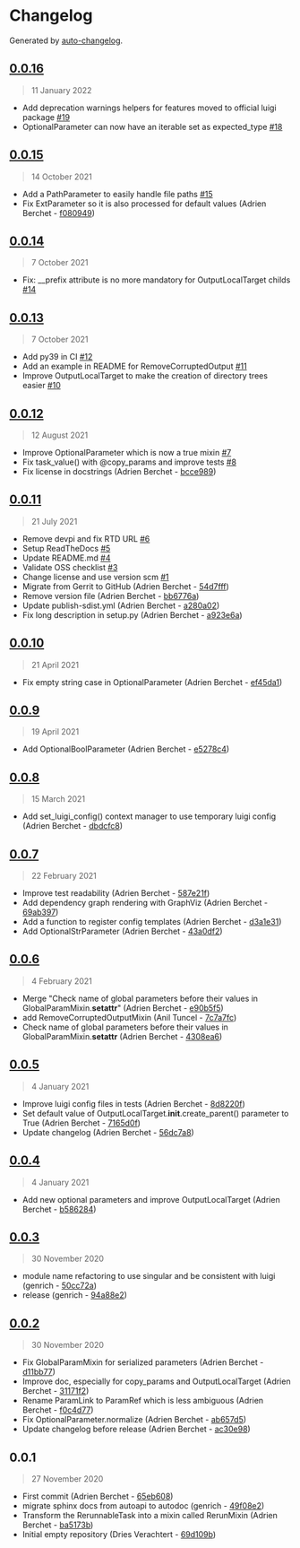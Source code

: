 # Changelog

Generated by [auto-changelog](https://github.com/CookPete/auto-changelog).

## [0.0.16](https://github.com/BlueBrain/luigi-tools/compare/0.0.15..0.0.16)

> 11 January 2022

- Add deprecation warnings helpers for features moved to official luigi package [#19](https://github.com/BlueBrain/luigi-tools/pull/19)
- OptionalParameter can now have an iterable set as expected_type [#18](https://github.com/BlueBrain/luigi-tools/pull/18)

## [0.0.15](https://github.com/BlueBrain/luigi-tools/compare/0.0.14..0.0.15)

> 14 October 2021

- Add a PathParameter to easily handle file paths [#15](https://github.com/BlueBrain/luigi-tools/pull/15)
- Fix ExtParameter so it is also processed for default values (Adrien Berchet - [f080949](https://github.com/BlueBrain/luigi-tools/commit/f080949b736323078fb05a68f9e6b5aaa3877ca8))

## [0.0.14](https://github.com/BlueBrain/luigi-tools/compare/0.0.13..0.0.14)

> 7 October 2021

- Fix: __prefix attribute is no more mandatory for OutputLocalTarget childs [#14](https://github.com/BlueBrain/luigi-tools/pull/14)

## [0.0.13](https://github.com/BlueBrain/luigi-tools/compare/0.0.12..0.0.13)

> 7 October 2021

- Add py39 in CI [#12](https://github.com/BlueBrain/luigi-tools/pull/12)
- Add an example in README for RemoveCorruptedOutput [#11](https://github.com/BlueBrain/luigi-tools/pull/11)
- Improve OutputLocalTarget to make the creation of directory trees easier [#10](https://github.com/BlueBrain/luigi-tools/pull/10)

## [0.0.12](https://github.com/BlueBrain/luigi-tools/compare/0.0.11..0.0.12)

> 12 August 2021

- Improve OptionalParameter which is now a true mixin [#7](https://github.com/BlueBrain/luigi-tools/pull/7)
- Fix task_value() with @copy_params and improve tests [#8](https://github.com/BlueBrain/luigi-tools/pull/8)
- Fix license in docstrings (Adrien Berchet - [bcce989](https://github.com/BlueBrain/luigi-tools/commit/bcce989d99a0221c60de787b9061ee03b7fcebe5))

## [0.0.11](https://github.com/BlueBrain/luigi-tools/compare/0.0.10..0.0.11)

> 21 July 2021

- Remove devpi and fix RTD URL [#6](https://github.com/BlueBrain/luigi-tools/pull/6)
- Setup ReadTheDocs [#5](https://github.com/BlueBrain/luigi-tools/pull/5)
- Update README.md [#4](https://github.com/BlueBrain/luigi-tools/pull/4)
- Validate OSS checklist [#3](https://github.com/BlueBrain/luigi-tools/pull/3)
- Change license and use version scm [#1](https://github.com/BlueBrain/luigi-tools/pull/1)
- Migrate from Gerrit to GitHub (Adrien Berchet - [54d7fff](https://github.com/BlueBrain/luigi-tools/commit/54d7fff98d868e2f6587bd7a62b909444c6e250e))
- Remove version file (Adrien Berchet - [bb6776a](https://github.com/BlueBrain/luigi-tools/commit/bb6776ad9f5660d2365952c2a5bbb851b7dc4737))
- Update publish-sdist.yml (Adrien Berchet - [a280a02](https://github.com/BlueBrain/luigi-tools/commit/a280a022d96cd4530c3b580d992619df8effc562))
- Fix long description in setup.py (Adrien Berchet - [a923e6a](https://github.com/BlueBrain/luigi-tools/commit/a923e6acb7cf3b9afa63185ac7486669a1173034))

## [0.0.10](https://github.com/BlueBrain/luigi-tools/compare/0.0.9..0.0.10)

> 21 April 2021

- Fix empty string case in OptionalParameter (Adrien Berchet - [ef45da1](https://github.com/BlueBrain/luigi-tools/commit/ef45da101951247347f3fb91c4ac1f605b85f25c))

## [0.0.9](https://github.com/BlueBrain/luigi-tools/compare/0.0.8..0.0.9)

> 19 April 2021

- Add OptionalBoolParameter (Adrien Berchet - [e5278c4](https://github.com/BlueBrain/luigi-tools/commit/e5278c4ed21f53aed1f606ecf0cfe809247598d3))

## [0.0.8](https://github.com/BlueBrain/luigi-tools/compare/0.0.7..0.0.8)

> 15 March 2021

- Add set_luigi_config() context manager to use temporary luigi config (Adrien Berchet - [dbdcfc8](https://github.com/BlueBrain/luigi-tools/commit/dbdcfc8b4ba566bbb18264c7e199d85ddd828360))

## [0.0.7](https://github.com/BlueBrain/luigi-tools/compare/0.0.6..0.0.7)

> 22 February 2021

- Improve test readability (Adrien Berchet - [587e21f](https://github.com/BlueBrain/luigi-tools/commit/587e21fd9e63490c01b11d587dbf4042dbd545f7))
- Add dependency graph rendering with GraphViz (Adrien Berchet - [69ab397](https://github.com/BlueBrain/luigi-tools/commit/69ab397eb9852d6c2b49b83ad4df6f66ee598943))
- Add a function to register config templates (Adrien Berchet - [d3a1e31](https://github.com/BlueBrain/luigi-tools/commit/d3a1e317b1a4799e5e03a310e9e35d4cf77c7bc8))
- Add OptionalStrParameter (Adrien Berchet - [43a0df2](https://github.com/BlueBrain/luigi-tools/commit/43a0df20e00fc00da022a7da33844a32706e35d1))

## [0.0.6](https://github.com/BlueBrain/luigi-tools/compare/0.0.5..0.0.6)

> 4 February 2021

- Merge "Check name of global parameters before their values in GlobalParamMixin.__setattr__" (Adrien Berchet - [e90b5f5](https://github.com/BlueBrain/luigi-tools/commit/e90b5f5150a59258e3b795c83e36bfc7e9f4303e))
- add RemoveCorruptedOutputMixin (Anil Tuncel - [7c7a7fc](https://github.com/BlueBrain/luigi-tools/commit/7c7a7fc156a2f05ac1113c9cc9a2e9c528a6cde2))
- Check name of global parameters before their values in GlobalParamMixin.__setattr__ (Adrien Berchet - [4308ea6](https://github.com/BlueBrain/luigi-tools/commit/4308ea646c64744d791b649727d6e9e409baf2dd))

## [0.0.5](https://github.com/BlueBrain/luigi-tools/compare/0.0.4..0.0.5)

> 4 January 2021

- Improve luigi config files in tests (Adrien Berchet - [8d8220f](https://github.com/BlueBrain/luigi-tools/commit/8d8220f977a9c7db904c650a327e9a6af3a8c16b))
- Set default value of OutputLocalTarget.__init__.create_parent() parameter to True (Adrien Berchet - [7165d0f](https://github.com/BlueBrain/luigi-tools/commit/7165d0fc03bfe66a30d4608090398417c8421e57))
- Update changelog (Adrien Berchet - [56dc7a8](https://github.com/BlueBrain/luigi-tools/commit/56dc7a87088c9c9f598f63dd2f598b2e72e93f81))

## [0.0.4](https://github.com/BlueBrain/luigi-tools/compare/0.0.3..0.0.4)

> 4 January 2021

- Add new optional parameters and improve OutputLocalTarget (Adrien Berchet - [b586284](https://github.com/BlueBrain/luigi-tools/commit/b5862846ee8a106815ca6358fc3648e26a0562e1))

## [0.0.3](https://github.com/BlueBrain/luigi-tools/compare/0.0.2..0.0.3)

> 30 November 2020

- module name refactoring to use singular and be consistent with luigi (genrich - [50cc72a](https://github.com/BlueBrain/luigi-tools/commit/50cc72a728592a34b1dabba6cf9b6a2cd2c4fed9))
- release (genrich - [94a88e2](https://github.com/BlueBrain/luigi-tools/commit/94a88e2576f7211f34554133bec47d583f716462))

## [0.0.2](https://github.com/BlueBrain/luigi-tools/compare/0.0.1..0.0.2)

> 30 November 2020

- Fix GlobalParamMixin for serialized parameters (Adrien Berchet - [d11bb77](https://github.com/BlueBrain/luigi-tools/commit/d11bb776ec179783e2e2af21e9599caeec83318b))
- Improve doc, especially for copy_params and OutputLocalTarget (Adrien Berchet - [31171f2](https://github.com/BlueBrain/luigi-tools/commit/31171f2c16db7dda980a5d3f3f0bd5a09524853e))
- Rename ParamLink to ParamRef which is less ambiguous (Adrien Berchet - [f0c4d77](https://github.com/BlueBrain/luigi-tools/commit/f0c4d77d10b7608c48eb5dc0307ca1047eb67791))
- Fix OptionalParameter.normalize (Adrien Berchet - [ab657d5](https://github.com/BlueBrain/luigi-tools/commit/ab657d58e4cda3659b684c2ab1fcef5c9dbd0d8a))
- Update changelog before release (Adrien Berchet - [ac30e98](https://github.com/BlueBrain/luigi-tools/commit/ac30e98eeecd9dd6a27fa6bb5d72a41be1a8e8ba))

## 0.0.1

> 27 November 2020

- First commit (Adrien Berchet - [65eb608](https://github.com/BlueBrain/luigi-tools/commit/65eb608d9244633816abf7a4c996836bdda5bbfc))
- migrate sphinx docs from autoapi to autodoc (genrich - [49f08e2](https://github.com/BlueBrain/luigi-tools/commit/49f08e2f23556bafe5f204f3f059622074595bd6))
- Transform the RerunnableTask into a mixin called RerunMixin (Adrien Berchet - [ba5173b](https://github.com/BlueBrain/luigi-tools/commit/ba5173b6720cd55a527bccaddd793e5228711e90))
- Initial empty repository (Dries Verachtert - [69d109b](https://github.com/BlueBrain/luigi-tools/commit/69d109bd749dedc8f5533a3649e29825c8e21d78))
